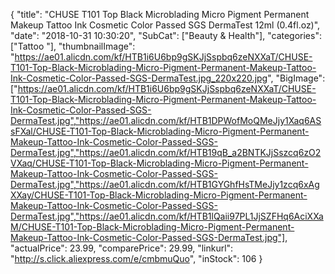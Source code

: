 {
	"title": "CHUSE T101 Top Black Microblading Micro Pigment Permanent Makeup Tattoo Ink Cosmetic Color Passed SGS DermaTest 12ml (0.4fl.oz)",
	"date": "2018-10-31 10:30:20",
	"SubCat": ["Beauty & Health"],
	"categories": ["Tattoo "],
	"thumbnailImage": "https://ae01.alicdn.com/kf/HTB1i6U6bp9gSKJjSspbq6zeNXXaT/CHUSE-T101-Top-Black-Microblading-Micro-Pigment-Permanent-Makeup-Tattoo-Ink-Cosmetic-Color-Passed-SGS-DermaTest.jpg_220x220.jpg",
	"BigImage": ["https://ae01.alicdn.com/kf/HTB1i6U6bp9gSKJjSspbq6zeNXXaT/CHUSE-T101-Top-Black-Microblading-Micro-Pigment-Permanent-Makeup-Tattoo-Ink-Cosmetic-Color-Passed-SGS-DermaTest.jpg","https://ae01.alicdn.com/kf/HTB1DPWofMoQMeJjy1Xaq6ASsFXal/CHUSE-T101-Top-Black-Microblading-Micro-Pigment-Permanent-Makeup-Tattoo-Ink-Cosmetic-Color-Passed-SGS-DermaTest.jpg","https://ae01.alicdn.com/kf/HTB19qB_a2BNTKJjSszcq6zO2VXaq/CHUSE-T101-Top-Black-Microblading-Micro-Pigment-Permanent-Makeup-Tattoo-Ink-Cosmetic-Color-Passed-SGS-DermaTest.jpg","https://ae01.alicdn.com/kf/HTB1GYGhfHsTMeJjy1zcq6xAgXXay/CHUSE-T101-Top-Black-Microblading-Micro-Pigment-Permanent-Makeup-Tattoo-Ink-Cosmetic-Color-Passed-SGS-DermaTest.jpg","https://ae01.alicdn.com/kf/HTB1lQaii97PL1JjSZFHq6AciXXaM/CHUSE-T101-Top-Black-Microblading-Micro-Pigment-Permanent-Makeup-Tattoo-Ink-Cosmetic-Color-Passed-SGS-DermaTest.jpg"],
	"actualPrice": 23.99,
	"comparePrice": 29.99,
	"linkurl": "http://s.click.aliexpress.com/e/cmbmuQuo",
	"inStock": 106
}
